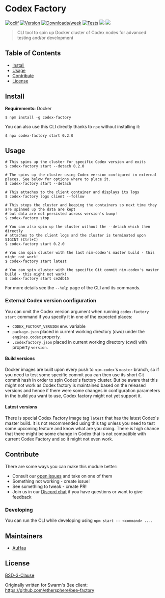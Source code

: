 # Codex Factory

[![oclif](https://img.shields.io/badge/cli-oclif-brightgreen.svg)](https://oclif.io)
[![Version](https://img.shields.io/npm/v/codex-factory.svg)](https://npmjs.org/package/codex-factory)
[![Downloads/week](https://img.shields.io/npm/dw/codex-factory.svg)](https://npmjs.org/package/codex-factory)
[![Tests](https://github.com/codex-storage/codex-factory/actions/workflows/test.yaml/badge.svg)](https://github.com/codex-storage/codex-factory/actions/workflows/test.yaml)
![](https://img.shields.io/badge/npm-%3E%3D10.0.0-orange.svg?style=flat-square)
![](https://img.shields.io/badge/Node.js-%3E%3D20.0.0-orange.svg?style=flat-square)

> CLI tool to spin up Docker cluster of Codex nodes for advanced testing and/or development

## Table of Contents

- [Install](#install)
- [Usage](#usage)
- [Contribute](#contribute)
- [License](#license)

## Install

**Requirements:** Docker

```shell
$ npm install -g codex-factory
```

You can also use this CLI directly thanks to `npx` without installing it:

```shell
$ npx codex-factory start 0.2.0
```

## Usage

```shell
# This spins up the cluster for specific Codex version and exits
$ codex-factory start --detach 0.2.0

# The spins up the cluster using Codex version configured in external places. See below for options where to place it.
$ codex-factory start --detach

# This attaches to the client container and displays its logs
$ codex-factory logs client --follow

# This stops the cluster and keeping the containers so next time they are spinned up the data are kept
# but data are not persisted across version's bump!
$ codex-factory stop

# You can also spin up the cluster without the --detach which then directly
# attaches to the client logs and the cluster is terminated upon SIGINT (Ctrl+C)
$ codex-factory start 0.2.0

# You can spin cluster with the last nim-codex's master build - this might not work!
$ codex-factory start latest

# You can spin cluster with the specific Git commit nim-codex's master build - this might not work!
$ codex-factory start ce2db15
```

For more details see the `--help` page of the CLI and its commands.

### External Codex version configuration

You can omit the Codex version argument when running `codex-factory start` command if you specify it in one of the expected places:

- `CODEX_FACTORY_VERSION` env. variable
- `package.json` placed in current working directory (cwd) under the `engines.codex` property.
- `.codexfactory.json` placed in current working directory (cwd) with property `version`.

#### Build versions

Docker images are built upon every push to `nim-codex`'s `master` branch, so if you need to test some specific commit
you can then use its short Git commit hash in order to spin Codex's factory cluster. But be aware that this might not
work as Codex factory is maintained based on the released versions and hence if there were some changes in configuration
parameters in the build you want to use, Codex factory might not yet support it.

#### Latest versions

There is special Codex Factory image tag `latest` that has the latest Codex's master build.
It is not recommended using this tag unless you need to test some upcoming feature and know what are you doing.
There is high chance that there might be some change in Codex that is not compatible with current Codex Factory and so it might not even work.

## Contribute

There are some ways you can make this module better:

- Consult our [open issues](https://github.com/codex-storage/codex-factory/issues) and take on one of them
- Something not working - create issue!
- See something to tweak - create PR!
- Join us in our [Discord chat](https://discord.gg/codex-storage)  if you have questions or want to give feedback

### Developing

You can run the CLI while developing using `npm start -- <command> ...`.

## Maintainers

- [AuHau](https://github.com/auhau)

## License

[BSD-3-Clause](LICENSE)

Originally written for Swarm's Bee client: https://github.com/ethersphere/bee-factory
